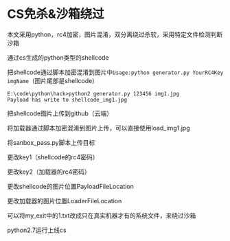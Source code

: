 # CS免杀&沙箱绕过

本文采用python，rc4加密，图片混淆，双分离绕过杀软，采用特定文件检测判断沙箱

通过cs生成的python类型的shellcode

把shellcode通过脚本加密混淆到图片中`Usage:python generator.py YourRC4Key imgName`（图片尾部是shellcode）

```
E:\code\python\hack>python2 generator.py 123456 img1.jpg
Payload has write to shellcode_img1.jpg
```

把shellcode图片上传到github（云端）

将加载器通过脚本加密混淆到图片上传，可以直接使用load_img1.jpg

将sanbox_pass.py脚本上传目标

更改key1（shellcode的rc4密码）

更改key2（加载器的rc4密码）

更改shellcode的图片位置PayloadFileLocation

更改加载器的图片位置LoaderFileLocation

可以将my_exit中的1.txt改成只在真实机器才有的系统文件，来绕过沙箱

python2.7运行上线cs

